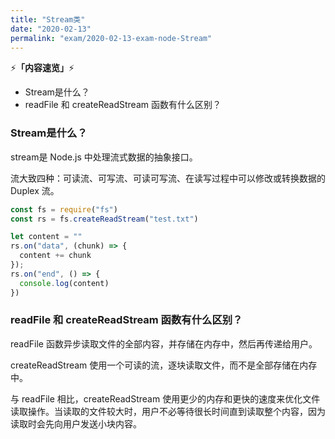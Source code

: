 ```yaml
---
title: "Stream类"
date: "2020-02-13"
permalink: "exam/2020-02-13-exam-node-Stream"
---
```


⚡<strong>「内容速览」</strong>⚡

- Stream是什么？
- readFile 和 createReadStream 函数有什么区别？

### Stream是什么？
stream是 Node.js 中处理流式数据的抽象接口。

流大致四种：可读流、可写流、可读可写流、在读写过程中可以修改或转换数据的 Duplex 流。

```js
const fs = require("fs")
const rs = fs.createReadStream("test.txt")

let content = ""
rs.on("data", (chunk) => {
  content += chunk
});
rs.on("end", () => {
  console.log(content)
})
```

### readFile 和 createReadStream 函数有什么区别？
readFile 函数异步读取文件的全部内容，并存储在内存中，然后再传递给用户。

createReadStream 使用一个可读的流，逐块读取文件，而不是全部存储在内存中。

与 readFile 相比，createReadStream 使用更少的内存和更快的速度来优化文件读取操作。当读取的文件较大时，用户不必等待很长时间直到读取整个内容，因为读取时会先向用户发送小块内容。



